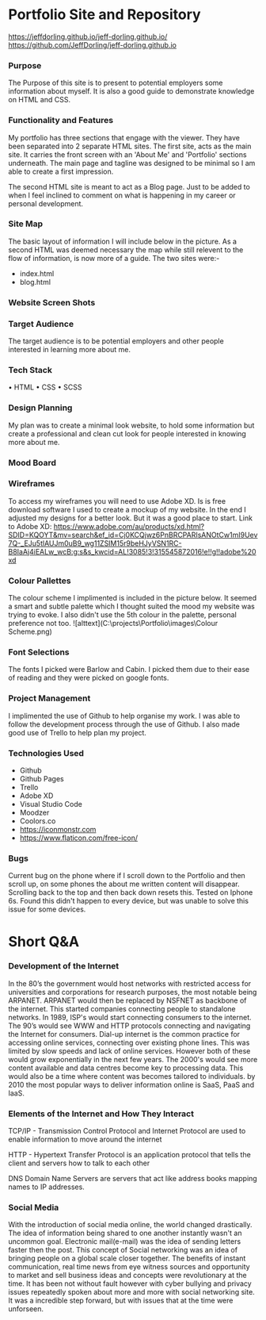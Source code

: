 # Portfolio Site and Repository
https://jeffdorling.github.io/jeff-dorling.github.io/
https://github.com/JeffDorling/jeff-dorling.github.io

### Purpose
The Purpose of this site is to present to potential employers some information about myself. It is also a good guide to demonstrate knowledge on HTML and CSS. 

### Functionality and Features
My portfolio has three sections that engage with the viewer. They have been separated into 2 separate HTML sites. The first site, acts as the main site. It carries the front screen  with an 'About Me' and 'Portfolio' sections underneath. The main page and tagline was designed to be minimal so I am able to create a first impression.

The second HTML site is meant to act as a Blog page. Just to be added to when I feel inclined to comment on what is happening in my career or personal development. 

### Site Map
The basic layout of information I will include below in the picture. As a second HTML was deemed necessary the map while still relevent to the flow of information, is now more of a guide.
The two sites were:-
- index.html
- blog.html 

### Website Screen Shots

### Target Audience
The target audience is to be potential employers and other people interested in learning more about me.

### Tech Stack
•	HTML
•	CSS
•	SCSS

### Design Planning
My plan was to create a minimal look website, to hold some information but create a professional and clean cut look for people interested in knowing more about me.

### Mood Board

### Wireframes
To access my wireframes you will need to use Adobe XD. Is is free download software I used to create a mockup of my website. In the end I adjusted my designs for a better look. But it was a good place to start. 
Link to Adobe XD: https://www.adobe.com/au/products/xd.html?SDID=KQOYT&mv=search&ef_id=Cj0KCQjwz6PnBRCPARIsANOtCw1mI9Uev7Q-_EJu5tlAUJm0uB9_wg11ZSIM15r9beHJyVSN1RC-B8IaAj4iEALw_wcB:g:s&s_kwcid=AL!3085!3!315545872016!e!!g!!adobe%20xd

### Colour Pallettes
The colour scheme I implimented is included in the picture below. It seemed a smart and subtle palette which I thought suited the mood my website was trying to evoke. I also didn't use the 5th colour in the palette, personal preference not too. 
![alttext](C:\projects\Portfolio\images\Colour Scheme.png)

### Font Selections
The fonts I picked were Barlow and Cabin. I picked them due to their ease of reading and they were picked on google fonts. 

### Project Management 
I implimented the use of Github to help organise my work. I was able to follow the development process through the use of Github. I also made good use of Trello to help plan my project.

### Technologies Used
- Github
- Github Pages
- Trello
- Adobe XD
- Visual Studio Code
- Moodzer
- Coolors.co
- https://iconmonstr.com
- https://www.flaticon.com/free-icon/

### Bugs
Current bug on the phone where if I scroll down to the Portfolio and then scroll up, on some phones the about me written content will disappear. Scrolling back to the top and then back down resets this. Tested on Iphone 6s. Found this didn't happen to every device, but was unable to solve this issue for some devices. 

# Short Q&A
### Development of the Internet
In the 80’s the government would host networks with restricted access for universities and corporations for research purposes, the most notable being ARPANET.
ARPANET would then be replaced by NSFNET as backbone of the internet. This started companies connecting people to standalone networks. In 1989, ISP's would start connecting consumers to the internet.
The 90’s would see WWW and HTTP protocols connecting and navigating the Internet for consumers. Dial-up internet is the common practice for accessing online services, connecting over existing phone lines. This was limited by slow speeds and lack of online services. However both of these would grow exponentially in the next few years. 
The 2000's would see more content available and data centres become key to processing data. This would also be a time where content was becomes tailored to individuals. 
by 2010 the most popular ways to deliver information online is SaaS, PaaS and IaaS. 

### Elements of the Internet and How They Interact
TCP/IP - Transmission Control Protocol and Internet Protocol are used to enable information to move around the internet

HTTP - Hypertext Transfer Protocol is an application protocol that tells the client and servers how to talk to each other

DNS Domain Name Servers are servers that act like address books mapping names to IP addresses. 

### Social Media
With the introduction of social media online, the world changed drastically. The idea of information being shared to one another instantly wasn't an uncommon goal. Electronic mail(e-mail) was the idea of sending letters faster then the post. This concept of Social networking was an idea of bringing people on a global scale closer together. The benefits of instant communication, real time news from eye witness sources and opportunity to market and sell business ideas and concepts were revolutionary at the time. It has been not without fault however with cyber bullying and privacy issues repeatedly spoken about more and more with social networking site. It was a incredible step forward, but with issues that at the time were unforseen. 


